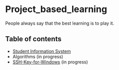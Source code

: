 # Project_based_learning
People always say that the best learning is to play it.

## Table of contents
- [Student Information System](https://github.com/Michelle-alt/Student-Information-System/tree/master)
- Algorithms (in progress)
- [SSH-Key-for-Windows](https://github.com/Michelle-alt/SSH-Key-for-Windows) (in progress)
